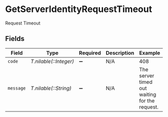 # GetServerIdentityRequestTimeout

Request Timeout


## Fields

| Field                                         | Type                                          | Required                                      | Description                                   | Example                                       |
| --------------------------------------------- | --------------------------------------------- | --------------------------------------------- | --------------------------------------------- | --------------------------------------------- |
| `code`                                        | *T.nilable(::Integer)*                        | :heavy_minus_sign:                            | N/A                                           | 408                                           |
| `message`                                     | *T.nilable(::String)*                         | :heavy_minus_sign:                            | N/A                                           | The server timed out waiting for the request. |